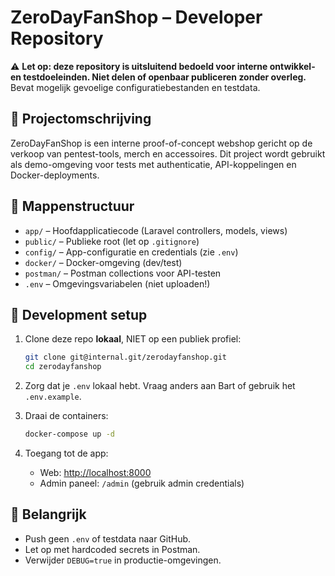 # ZeroDayFanShop – Developer Repository

⚠️ **Let op: deze repository is uitsluitend bedoeld voor interne ontwikkel- en testdoeleinden. Niet delen of openbaar publiceren zonder overleg.**  
Bevat mogelijk gevoelige configuratiebestanden en testdata.

## 🔧 Projectomschrijving

ZeroDayFanShop is een interne proof-of-concept webshop gericht op de verkoop van pentest-tools, merch en accessoires. Dit project wordt gebruikt als demo-omgeving voor tests met authenticatie, API-koppelingen en Docker-deployments.

## 📁 Mappenstructuur

- `app/` – Hoofdapplicatiecode (Laravel controllers, models, views)
- `public/` – Publieke root (let op `.gitignore`)
- `config/` – App-configuratie en credentials (zie `.env`)
- `docker/` – Docker-omgeving (dev/test)
- `postman/` – Postman collections voor API-testen
- `.env` – Omgevingsvariabelen (niet uploaden!)

## 🚀 Development setup

1. Clone deze repo **lokaal**, NIET op een publiek profiel:
    ```bash
    git clone git@internal.git/zerodayfanshop.git
    cd zerodayfanshop
    ```

2. Zorg dat je `.env` lokaal hebt. Vraag anders aan Bart of gebruik het `.env.example`.

3. Draai de containers:
    ```bash
    docker-compose up -d
    ```

4. Toegang tot de app:
    - Web: [http://localhost:8000](http://localhost:8000)
    - Admin paneel: `/admin` (gebruik admin credentials)

## 🛑 Belangrijk

- Push geen `.env` of testdata naar GitHub.
- Let op met hardcoded secrets in Postman.
- Verwijder `DEBUG=true` in productie-omgevingen.
